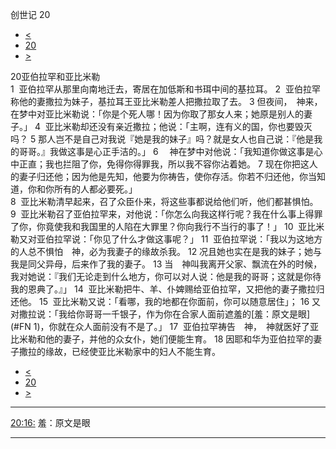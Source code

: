 ﻿





 创世记 20




* [<](bible/GEN19.md)
* [20](bible/GEN.md)
* [>](bible/GEN21.md)



 
20亚伯拉罕和亚比米勒  
1  亚伯拉罕从那里向南地迁去，寄居在加低斯和书珥中间的基拉耳。 
2  亚伯拉罕称他的妻撒拉为妹子，基拉耳王亚比米勒差人把撒拉取了去。 
3 但夜间，　神来，在梦中对亚比米勒说：「你是个死人哪！因为你取了那女人来；她原是别人的妻子。」 
4  亚比米勒却还没有亲近撒拉；他说：「主啊，连有义的国，你也要毁灭吗？ 
5 那人岂不是自己对我说『她是我的妹子』吗？就是女人也自己说：『他是我的哥哥。』我做这事是心正手洁的。」 
6 　神在梦中对他说：「我知道你做这事是心中正直；我也拦阻了你，免得你得罪我，所以我不容你沾着她。 
7 现在你把这人的妻子归还他；因为他是先知，他要为你祷告，使你存活。你若不归还他，你当知道，你和你所有的人都必要死。」  
8  亚比米勒清早起来，召了众臣仆来，将这些事都说给他们听，他们都甚惧怕。 
9  亚比米勒召了亚伯拉罕来，对他说：「你怎么向我这样行呢？我在什么事上得罪了你，你竟使我和我国里的人陷在大罪里？你向我行不当行的事了！」 
10  亚比米勒又对亚伯拉罕说：「你见了什么才做这事呢？」 
11  亚伯拉罕说：「我以为这地方的人总不惧怕　神，必为我妻子的缘故杀我。 
12 况且她也实在是我的妹子；她与我是同父异母，后来作了我的妻子。 
13 当　神叫我离开父家、飘流在外的时候，我对她说：『我们无论走到什么地方，你可以对人说：他是我的哥哥；这就是你待我的恩典了。』」 
14  亚比米勒把牛、羊、仆婢赐给亚伯拉罕，又把他的妻子撒拉归还他。 
15  亚比米勒又说：「看哪，我的地都在你面前，你可以随意居住」； 
16 又对撒拉说：「我给你哥哥一千银子，作为你在合家人面前遮羞的[羞：原文是眼](#FN
1)，你就在众人面前没有不是了。」 
17  亚伯拉罕祷告　神，　神就医好了亚比米勒和他的妻子，并他的众女仆，她们便能生育。 
18 因耶和华为亚伯拉罕的妻子撒拉的缘故，已经使亚比米勒家中的妇人不能生育。 
* [<](bible/GEN19.md)
* [20](bible/GEN.md)
* [>](bible/GEN21.md)





---


[20:16:](#V16)
羞：原文是眼




---









